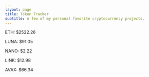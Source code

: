 ```yaml
---
layout: page
title: Token Tracker
subtitle: A few of my personal favorite cryptocurrency projects.
---
```


<!--BEGINCRYPTOINPUT-->
ETH: $2522.26

LUNA: $91.05

NANO: $2.22

LINK: $12.98

AVAX: $66.34

<!--ENDCRYPTOINPUT-->
